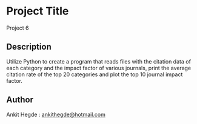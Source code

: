 # Project Title

Project 6

## Description

Utilize Python to create a program that reads files with the citation data of each category and the impact factor of various journals, print the average citation rate of the top 20 categories and plot the top 10 journal impact factor.

## Author

Ankit Hegde : ankithegde@hotmail.com
